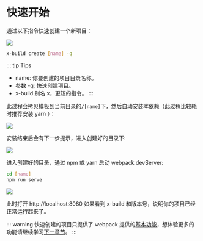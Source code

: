 # 快速开始

通过以下指令快速创建一个新项目：

![](http://ww2.sinaimg.cn/large/006tNc79ly1g3yg6q07lij31ae0u0aiy.jpg)

```sh
x-build create [name] -q
```

::: tip Tips
- name: 你要创建的项目目录名称。
- 参数 -q: 快速创建项目。
- x-build 别名 x，更短的指令。
:::

此过程会拷贝模板到当前目录的`/[name]`下，然后自动安装本依赖（此过程比较耗时推荐安装 yarn ）：

![](http://ww1.sinaimg.cn/large/006tNc79ly1g3yg6t66kdj31ae0u0wob.jpg)

安装结束后会有下一步提示，进入创建好的目录下:

![](http://ww1.sinaimg.cn/large/006tNc79ly1g3yg6ukdy0j31ae0u047w.jpg)

进入创建好的目录，通过 npm 或 yarn 启动 webpack devServer:

```sh
cd [name]
npm run serve
```

![](http://ww3.sinaimg.cn/large/006tNc79ly1g3yg86s170j31ae0u0dpi.jpg)

此时打开 http://localhost:8080 如果看到 x-build 和版本号，说明你的项目已经正常运行起来了。

::: warning
快速创建的项目只提供了 webpack 提供的[基本功能](https://webpack.docschina.org/concepts/mode/)，想体验更多的功能请继续学习[下一章节](/创建项目)。
:::